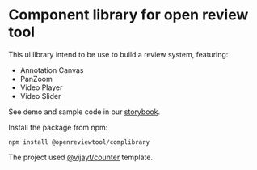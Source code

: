 # Component library for open review tool
This ui library intend to be use to build a review system, featuring:
* Annotation Canvas
* PanZoom
* Video Player
* Video Slider

See demo and sample code in our [storybook](https://openreviewtool.github.io/complib). 

Install the package from npm:

```
npm install @openreviewtool/complibrary
```

The project used [@vijayt/counter](https://vijayt.com/post/boilerplate-for-publishing-components-with-a-storybook/) template.
